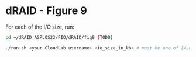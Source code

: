 # dRAID - Figure 9

For each of the I/O size, run:
```Bash
cd ~/dRAID_ASPLOS23/FIO/dRAID/fig9 (TODO)

./run.sh <your CloudLab username> <io_size_in_kb> # must be one of [4,8,16,32,64,128]
```